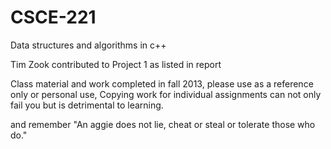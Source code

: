 CSCE-221
========

Data structures and algorithms in c++

Tim Zook contributed to Project 1 as listed in report

Class material and work completed in fall 2013, please use as a reference only
or personal use, Copying work for individual assignments can not only fail you but is detrimental to learning.

and remember "An aggie does not lie, cheat or steal or tolerate those who do."
